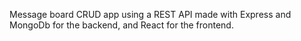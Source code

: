 Message board CRUD app using a REST API made with Express and MongoDb for the backend, and React for the frontend.